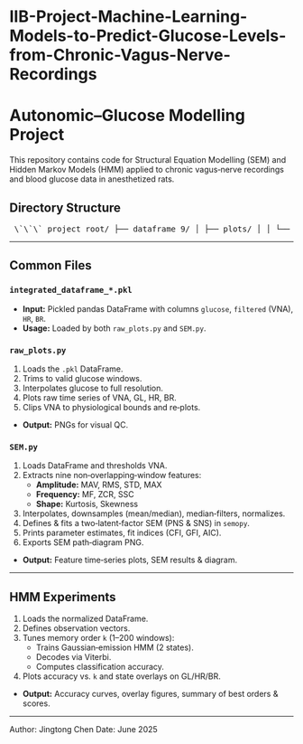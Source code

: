 # IIB-Project-Machine-Learning-Models-to-Predict-Glucose-Levels-from-Chronic-Vagus-Nerve-Recordings

# Autonomic–Glucose Modelling Project

This repository contains code for Structural Equation Modelling (SEM) and Hidden Markov Models (HMM) applied to chronic vagus‐nerve recordings and blood glucose data in anesthetized rats.

## Directory Structure

<pre lang="markdown"> \`\`\` project_root/ ├── dataframe_9/ │ ├── plots/ │ │ └── … signal & feature plots (.png) │ ├── integrated_dataframe_9.pkl │ ├── raw_plots.py │ └── SEM.py │ ├── dataframe_10/ ← identical structure to dataframe_9, but using integrated_dataframe_10.pkl │ ├── plots/ │ ├── integrated_dataframe_10.pkl │ ├── raw_plots.py │ └── SEM.py │ ├── dataframe_14/ ← same structure │ ├── plots/ │ ├── integrated_dataframe_14.pkl │ ├── raw_plots.py │ └── SEM.py │ ├── dataframe_16/ ← same structure │ ├── plots/ │ ├── integrated_dataframe_16.pkl │ ├── raw_plots.py │ └── SEM.py │ ├── dataframe_11/ │ ├── plots/ ← same signal‐plot folder as above │ ├── integrated_dataframe_11.pkl │ ├── raw_plots.py │ ├── SEM.py │ └── HMM/ ← HMM experiment code for dataset 11 │ ├── dataframe_19/ │ ├── plots/ │ ├── integrated_dataframe_19.pkl │ ├── raw_plots.py │ ├── SEM.py │ └── HMM/ ← HMM experiment code for dataset 19 │ ├── dataframe_9+10/ │ └── HMM/ ← combined HMM code across 9 & 10 │ └── dataframe_combined_GL_decreasing_case/ └── SEM_combined.py ← SEM code on pooled GL‐decreasing data \`\`\` </pre>

---

## Common Files

### `integrated_dataframe_*.pkl`
- **Input:** Pickled pandas DataFrame with columns `glucose`, `filtered` (VNA), `HR`, `BR`.
- **Usage:** Loaded by both `raw_plots.py` and `SEM.py`.

### `raw_plots.py`
1. Loads the `.pkl` DataFrame.
2. Trims to valid glucose windows.
3. Interpolates glucose to full resolution.
4. Plots raw time series of VNA, GL, HR, BR.
5. Clips VNA to physiological bounds and re‐plots.
- **Output:** PNGs for visual QC.

### `SEM.py`
1. Loads DataFrame and thresholds VNA.
2. Extracts nine non‐overlapping‐window features:
   - **Amplitude:** MAV, RMS, STD, MAX  
   - **Frequency:** MF, ZCR, SSC  
   - **Shape:** Kurtosis, Skewness  
3. Interpolates, downsamples (mean/median), median‐filters, normalizes.
4. Defines & fits a two‐latent‐factor SEM (PNS & SNS) in `semopy`.
5. Prints parameter estimates, fit indices (CFI, GFI, AIC).
6. Exports SEM path‐diagram PNG.
- **Output:** Feature time‐series plots, SEM results & diagram.

---

## HMM Experiments

1. Loads the normalized DataFrame.
2. Defines observation vectors. 
3. Tunes memory order `k` (1–200 windows):
   - Trains Gaussian‐emission HMM (2 states).
   - Decodes via Viterbi.
   - Computes classification accuracy.
4. Plots accuracy vs. `k` and state overlays on GL/HR/BR.
- **Output:** Accuracy curves, overlay figures, summary of best orders & scores.

---

Author: Jingtong Chen
Date: June 2025




